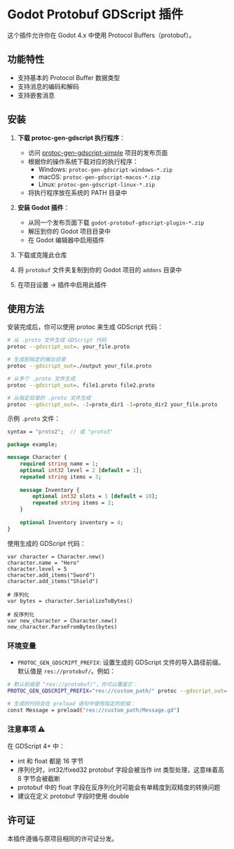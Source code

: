 # Godot Protobuf GDScript 插件

这个插件允许你在 Godot 4.x 中使用 Protocol Buffers（protobuf）。

## 功能特性

- 支持基本的 Protocol Buffer 数据类型
- 支持消息的编码和解码
- 支持嵌套消息

## 安装

1. **下载 protoc-gen-gdscript 执行程序**：
   - 访问 [protoc-gen-gdscript-simple](https://github.com/lixi1983/protoc-gen-gdscript-simple/releases) 项目的发布页面
   - 根据你的操作系统下载对应的执行程序：
     - Windows: `protoc-gen-gdscript-windows-*.zip`
     - macOS: `protoc-gen-gdscript-macos-*.zip`
     - Linux: `protoc-gen-gdscript-linux-*.zip`
   - 将执行程序放在系统的 PATH 目录中

2. **安装 Godot 插件**：
   - 从同一个发布页面下载 `godot-protobuf-gdscript-plugin-*.zip`
   - 解压到你的 Godot 项目目录中
   - 在 Godot 编辑器中启用插件

3. 下载或克隆此仓库
4. 将 `protobuf` 文件夹复制到你的 Godot 项目的 `addons` 目录中
5. 在项目设置 -> 插件中启用此插件

## 使用方法

安装完成后，你可以使用 protoc 来生成 GDScript 代码：

```bash
# 从 .proto 文件生成 GDScript 代码
protoc --gdscript_out=. your_file.proto

# 生成到指定的输出目录
protoc --gdscript_out=./output your_file.proto

# 从多个 .proto 文件生成
protoc --gdscript_out=. file1.proto file2.proto

# 从指定目录的 .proto 文件生成
protoc --gdscript_out=. -I=proto_dir1 -I=proto_dir2 your_file.proto
```

示例 `.proto` 文件：

```protobuf
syntax = "proto2";  // 或 "proto3"

package example;

message Character {
    required string name = 1;
    optional int32 level = 2 [default = 1];
    repeated string items = 3;
    
    message Inventory {
        optional int32 slots = 1 [default = 10];
        repeated string items = 2;
    }
    
    optional Inventory inventory = 4;
}
```

使用生成的 GDScript 代码：

```gdscript
var character = Character.new()
character.name = "Hero"
character.level = 5
character.add_items("Sword")
character.add_items("Shield")

# 序列化
var bytes = character.SerializeToBytes()

# 反序列化
var new_character = Character.new()
new_character.ParseFromBytes(bytes)
```

### 环境变量

- `PROTOC_GEN_GDSCRIPT_PREFIX`: 设置生成的 GDScript 文件的导入路径前缀。默认值是 `res://protobuf/`。例如：

```bash
# 默认前缀是 "res://protobuf/"，你可以覆盖它：
PROTOC_GEN_GDSCRIPT_PREFIX="res://custom_path/" protoc --gdscript_out=. your_file.proto

# 生成的代码会在 preload 语句中使用指定的前缀：
const Message = preload("res://custom_path/Message.gd")
```

### 注意事项 ⚠️

在 GDScript 4+ 中：
- int 和 float 都是 16 字节
- 序列化时，int32/fixed32 protobuf 字段会被当作 int 类型处理，这意味着高 8 字节会被截断
- protobuf 中的 float 字段在反序列化时可能会有单精度到双精度的转换问题
- 建议在定义 protobuf 字段时使用 double

## 许可证

本插件遵循与原项目相同的许可证分发。
